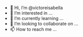 - 👋 Hi, I’m @victoreisabella
- 👀 I’m interested in ...
- 🌱 I’m currently learning ...
- 💞️ I’m looking to collaborate on ...
- 📫 How to reach me ...

<!---
victoreisabella/victoreisabella is a ✨ special ✨ repository because its `README.md` (this file) appears on your GitHub profile.
You can click the Preview link to take a look at your changes.
--->
